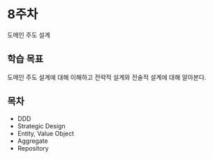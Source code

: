# 8주차 

도메인 주도 설계

## 학습 목표
도메인 주도 설계에 대해 이해하고 전략적 설계와 전술적 설계에 대해 알아본다.

## 목차

- DDD
- Strategic Design
- Entity, Value Object
- Aggregate
- Repository
